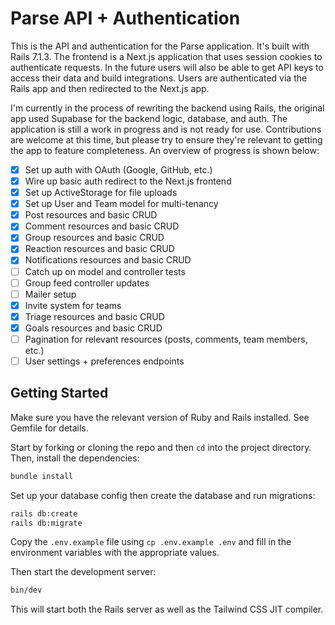 # Parse API + Authentication

This is the API and authentication for the Parse application. It's built with Rails 7.1.3. The frontend is a Next.js application that uses session cookies to authenticate requests. In the future users will also be able to get API keys to access their data and build integrations. Users are authenticated via the Rails app and then redirected to the Next.js app.

I'm currently in the process of rewriting the backend using Rails, the original app used Supabase for the backend logic, database, and auth. The application is still a work in progress and is not ready for use. Contributions are welcome at this time, but please try to ensure they're relevant to getting the app to feature completeness. An overview of progress is shown below:

- [x] Set up auth with OAuth (Google, GitHub, etc.)
- [x] Wire up basic auth redirect to the Next.js frontend
- [x] Set up ActiveStorage for file uploads
- [x] Set up User and Team model for multi-tenancy
- [x] Post resources and basic CRUD
- [x] Comment resources and basic CRUD
- [x] Group resources and basic CRUD
- [x] Reaction resources and basic CRUD
- [x] Notifications resources and basic CRUD
- [ ] Catch up on model and controller tests
- [ ] Group feed controller updates
- [ ] Mailer setup
- [x] Invite system for teams
- [x] Triage resources and basic CRUD
- [x] Goals resources and basic CRUD
- [ ] Pagination for relevant resources (posts, comments, team members, etc.)
- [ ] User settings + preferences endpoints

## Getting Started

Make sure you have the relevant version of Ruby and Rails installed. See Gemfile for details.

Start by forking or cloning the repo and then `cd` into the project directory. Then, install the dependencies:

```bash
bundle install
```

Set up your database config then create the database and run migrations:

```bash
rails db:create
rails db:migrate
```

Copy the `.env.example` file using `cp .env.example .env` and fill in the environment variables with the appropriate values.

Then start the development server:

```bash
bin/dev
```

This will start both the Rails server as well as the Tailwind CSS JIT compiler.
